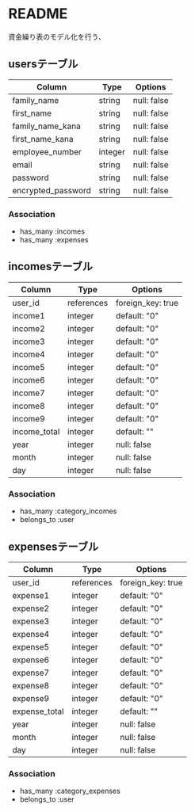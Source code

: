 # README

資金繰り表のモデル化を行う、


## usersテーブル

|Column|Type|Options|
|------|----|-------|
|family_name|string|null: false|
|first_name|string|null: false|
|family_name_kana|string|null: false|
|first_name_kana|string|null: false|
|employee_number|integer|null: false|
|email|string|null: false|
|password|string|null: false|
|encrypted_password|string|null: false|

### Association
- has_many :incomes
- has_many :expenses



## incomesテーブル
|Column|Type|Options|
|------|----|-------|
|user_id|references|foreign_key: true|
|income1|integer|default: "0"|
|income2|integer|default: "0"|
|income3|integer|default: "0"|
|income4|integer|default: "0"|
|income5|integer|default: "0"|
|income6|integer|default: "0"|
|income7|integer|default: "0"|
|income8|integer|default: "0"|
|income9|integer|default: "0"|
|income_total|integer|default: ""|
|year|integer|null: false|
|month|integer|null: false|
|day|integer|null: false|

### Association
- has_many :category_incomes
- belongs_to :user

## expensesテーブル
|Column|Type|Options|
|------|----|-------|
|user_id|references|foreign_key: true|
|expense1|integer|default: "0"|
|expense2|integer|default: "0"|
|expense3|integer|default: "0"|
|expense4|integer|default: "0"|
|expense5|integer|default: "0"|
|expense6|integer|default: "0"|
|expense7|integer|default: "0"|
|expense8|integer|default: "0"|
|expense9|integer|default: "0"|
|expense_total|integer|default: ""|
|year|integer|null: false|
|month|integer|null: false|
|day|integer|null: false|

### Association
- has_many :category_expenses
- belongs_to :user


